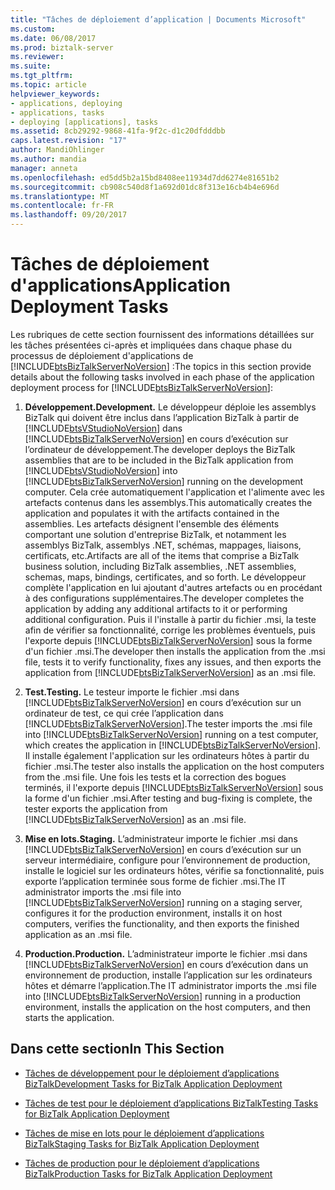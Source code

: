 ```yaml
---
title: "Tâches de déploiement d’application | Documents Microsoft"
ms.custom: 
ms.date: 06/08/2017
ms.prod: biztalk-server
ms.reviewer: 
ms.suite: 
ms.tgt_pltfrm: 
ms.topic: article
helpviewer_keywords:
- applications, deploying
- applications, tasks
- deploying [applications], tasks
ms.assetid: 8cb29292-9868-41fa-9f2c-d1c20dfdddbb
caps.latest.revision: "17"
author: MandiOhlinger
ms.author: mandia
manager: anneta
ms.openlocfilehash: ed5dd5b2a15bd8408ee11934d7dd6274e81651b2
ms.sourcegitcommit: cb908c540d8f1a692d01dc8f313e16cb4b4e696d
ms.translationtype: MT
ms.contentlocale: fr-FR
ms.lasthandoff: 09/20/2017
---
```

# <a name="application-deployment-tasks"></a><span data-ttu-id="702bb-102">Tâches de déploiement d'applications</span><span class="sxs-lookup"><span data-stu-id="702bb-102">Application Deployment Tasks</span></span>
<span data-ttu-id="702bb-103">Les rubriques de cette section fournissent des informations détaillées sur les tâches présentées ci-après et impliquées dans chaque phase du processus de déploiement d'applications de [!INCLUDE[btsBizTalkServerNoVersion](../includes/btsbiztalkservernoversion-md.md)] :</span><span class="sxs-lookup"><span data-stu-id="702bb-103">The topics in this section provide details about the following tasks involved in each phase of the application deployment process for [!INCLUDE[btsBizTalkServerNoVersion](../includes/btsbiztalkservernoversion-md.md)]:</span></span>  
  
1.  <span data-ttu-id="702bb-104">**Développement.**</span><span class="sxs-lookup"><span data-stu-id="702bb-104">**Development.**</span></span> <span data-ttu-id="702bb-105">Le développeur déploie les assemblys BizTalk qui doivent être inclus dans l’application BizTalk à partir de [!INCLUDE[btsVStudioNoVersion](../includes/btsvstudionoversion-md.md)] dans [!INCLUDE[btsBizTalkServerNoVersion](../includes/btsbiztalkservernoversion-md.md)] en cours d’exécution sur l’ordinateur de développement.</span><span class="sxs-lookup"><span data-stu-id="702bb-105">The developer deploys the BizTalk assemblies that are to be included in the BizTalk application from [!INCLUDE[btsVStudioNoVersion](../includes/btsvstudionoversion-md.md)] into [!INCLUDE[btsBizTalkServerNoVersion](../includes/btsbiztalkservernoversion-md.md)] running on the development computer.</span></span> <span data-ttu-id="702bb-106">Cela crée automatiquement l'application et l'alimente avec les artefacts contenus dans les assemblys.</span><span class="sxs-lookup"><span data-stu-id="702bb-106">This automatically creates the application and populates it with the artifacts contained in the assemblies.</span></span> <span data-ttu-id="702bb-107">Les artefacts désignent l'ensemble des éléments comportant une solution d'entreprise BizTalk, et notamment les assemblys BizTalk, assemblys .NET, schémas, mappages, liaisons, certificats, etc.</span><span class="sxs-lookup"><span data-stu-id="702bb-107">Artifacts are all of the items that comprise a BizTalk business solution, including BizTalk assemblies, .NET assemblies, schemas, maps, bindings, certificates, and so forth.</span></span> <span data-ttu-id="702bb-108">Le développeur complète l'application en lui ajoutant d'autres artefacts ou en procédant à des configurations supplémentaires.</span><span class="sxs-lookup"><span data-stu-id="702bb-108">The developer completes the application by adding any additional artifacts to it or performing additional configuration.</span></span> <span data-ttu-id="702bb-109">Puis il l'installe à partir du fichier .msi, la teste afin de vérifier sa fonctionnalité, corrige les problèmes éventuels, puis l'exporte depuis [!INCLUDE[btsBizTalkServerNoVersion](../includes/btsbiztalkservernoversion-md.md)] sous la forme d'un fichier .msi.</span><span class="sxs-lookup"><span data-stu-id="702bb-109">The developer then installs the application from the .msi file, tests it to verify functionality, fixes any issues, and then exports the application from [!INCLUDE[btsBizTalkServerNoVersion](../includes/btsbiztalkservernoversion-md.md)] as an .msi file.</span></span>  
  
2.  <span data-ttu-id="702bb-110">**Test.**</span><span class="sxs-lookup"><span data-stu-id="702bb-110">**Testing.**</span></span> <span data-ttu-id="702bb-111">Le testeur importe le fichier .msi dans [!INCLUDE[btsBizTalkServerNoVersion](../includes/btsbiztalkservernoversion-md.md)] en cours d’exécution sur un ordinateur de test, ce qui crée l’application dans [!INCLUDE[btsBizTalkServerNoVersion](../includes/btsbiztalkservernoversion-md.md)].</span><span class="sxs-lookup"><span data-stu-id="702bb-111">The tester imports the .msi file into [!INCLUDE[btsBizTalkServerNoVersion](../includes/btsbiztalkservernoversion-md.md)] running on a test computer, which creates the application in [!INCLUDE[btsBizTalkServerNoVersion](../includes/btsbiztalkservernoversion-md.md)].</span></span> <span data-ttu-id="702bb-112">Il installe également l'application sur les ordinateurs hôtes à partir du fichier .msi.</span><span class="sxs-lookup"><span data-stu-id="702bb-112">The tester also installs the application on the host computers from the .msi file.</span></span> <span data-ttu-id="702bb-113">Une fois les tests et la correction des bogues terminés, il l'exporte depuis [!INCLUDE[btsBizTalkServerNoVersion](../includes/btsbiztalkservernoversion-md.md)] sous la forme d'un fichier .msi.</span><span class="sxs-lookup"><span data-stu-id="702bb-113">After testing and bug-fixing is complete, the tester exports the application from [!INCLUDE[btsBizTalkServerNoVersion](../includes/btsbiztalkservernoversion-md.md)] as an .msi file.</span></span>  
  
3.  <span data-ttu-id="702bb-114">**Mise en lots.**</span><span class="sxs-lookup"><span data-stu-id="702bb-114">**Staging.**</span></span> <span data-ttu-id="702bb-115">L’administrateur importe le fichier .msi dans [!INCLUDE[btsBizTalkServerNoVersion](../includes/btsbiztalkservernoversion-md.md)] en cours d’exécution sur un serveur intermédiaire, configure pour l’environnement de production, installe le logiciel sur les ordinateurs hôtes, vérifie sa fonctionnalité, puis exporte l’application terminée sous forme de fichier .msi.</span><span class="sxs-lookup"><span data-stu-id="702bb-115">The IT administrator imports the .msi file into [!INCLUDE[btsBizTalkServerNoVersion](../includes/btsbiztalkservernoversion-md.md)] running on a staging server, configures it for the production environment, installs it on host computers, verifies the functionality, and then exports the finished application as an .msi file.</span></span>  
  
4.  <span data-ttu-id="702bb-116">**Production.**</span><span class="sxs-lookup"><span data-stu-id="702bb-116">**Production.**</span></span> <span data-ttu-id="702bb-117">L’administrateur importe le fichier .msi dans [!INCLUDE[btsBizTalkServerNoVersion](../includes/btsbiztalkservernoversion-md.md)] en cours d’exécution dans un environnement de production, installe l’application sur les ordinateurs hôtes et démarre l’application.</span><span class="sxs-lookup"><span data-stu-id="702bb-117">The IT administrator imports the .msi file into [!INCLUDE[btsBizTalkServerNoVersion](../includes/btsbiztalkservernoversion-md.md)] running in a production environment, installs the application on the host computers, and then starts the application.</span></span>  
  
## <a name="in-this-section"></a><span data-ttu-id="702bb-118">Dans cette section</span><span class="sxs-lookup"><span data-stu-id="702bb-118">In This Section</span></span>  
  
-   [<span data-ttu-id="702bb-119">Tâches de développement pour le déploiement d’applications BizTalk</span><span class="sxs-lookup"><span data-stu-id="702bb-119">Development Tasks for BizTalk Application Deployment</span></span>](../core/development-tasks-for-biztalk-application-deployment.md)  
  
-   [<span data-ttu-id="702bb-120">Tâches de test pour le déploiement d’applications BizTalk</span><span class="sxs-lookup"><span data-stu-id="702bb-120">Testing Tasks for BizTalk Application Deployment</span></span>](../core/testing-tasks-for-biztalk-application-deployment.md)  
  
-   [<span data-ttu-id="702bb-121">Tâches de mise en lots pour le déploiement d’applications BizTalk</span><span class="sxs-lookup"><span data-stu-id="702bb-121">Staging Tasks for BizTalk Application Deployment</span></span>](../core/staging-tasks-for-biztalk-application-deployment.md)  
  
-   [<span data-ttu-id="702bb-122">Tâches de production pour le déploiement d’applications BizTalk</span><span class="sxs-lookup"><span data-stu-id="702bb-122">Production Tasks for BizTalk Application Deployment</span></span>](../core/production-tasks-for-biztalk-application-deployment.md)